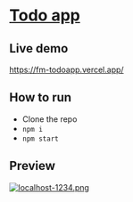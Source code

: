# [Todo app](https://www.frontendmentor.io/challenges/todo-app-Su1_KokOW)

## Live demo

https://fm-todoapp.vercel.app/

## How to run

- Clone the repo
- `npm i`
- `npm start`

## Preview

[![localhost-1234.png](https://i.postimg.cc/mDs8wbpg/localhost-1234.png)](https://postimg.cc/gwgVcPPC)
